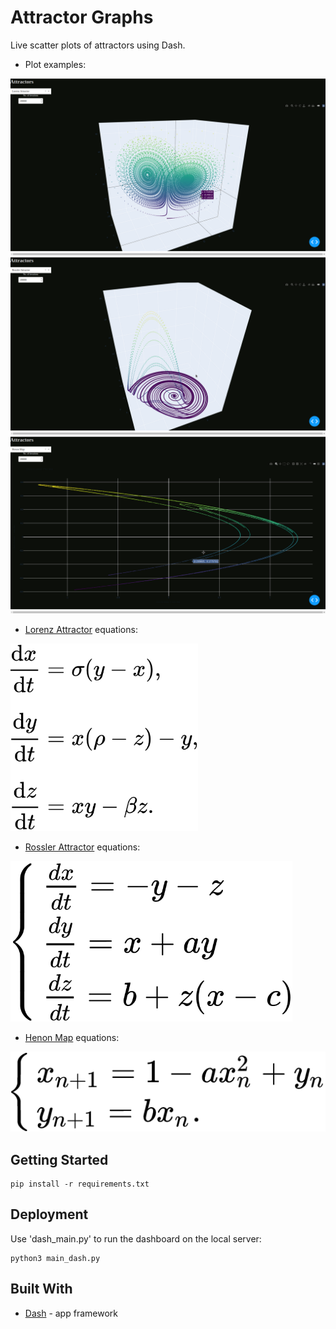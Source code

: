 # Attractor Graphs
Live scatter plots of attractors using Dash.

* Plot examples:
<img align="below" src="lorenz.png">
<img align="below" src="rossler.png">
<img align="below" src="henon.png">

* [Lorenz Attractor](https://en.wikipedia.org/wiki/Lorenz_system/) equations:
<img align="below" width="300" height="300" src="lorenz_eqs.png">

* [Rossler Attractor](https://en.wikipedia.org/wiki/R%C3%B6ssler_attractor) equations:
<img align="below" src="rossler_eqs.png">

* [Henon Map](https://en.wikipedia.org/wiki/H%C3%A9non_map) equations:
<img align="below" src="henon_eqs.png">

## Getting Started
```
pip install -r requirements.txt
```

## Deployment
Use 'dash_main.py' to run the dashboard on the local server:
```
python3 main_dash.py
```

## Built With

* [Dash](https://plotly.com/dash/) - app framework



